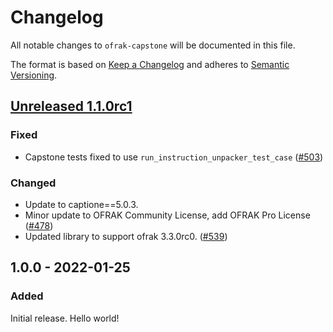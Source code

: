 # Changelog
All notable changes to `ofrak-capstone` will be documented in this file.

The format is based on [Keep a Changelog](https://keepachangelog.com/en/1.0.0/) and adheres to [Semantic Versioning](https://semver.org/spec/v2.0.0.html).

## [Unreleased 1.1.0rc1](https://github.com/redballoonsecurity/ofrak/tree/master)

### Fixed
- Capstone tests fixed to use `run_instruction_unpacker_test_case` ([#503](https://github.com/redballoonsecurity/ofrak/pull/503))

### Changed
- Update to captione==5.0.3.
- Minor update to OFRAK Community License, add OFRAK Pro License ([#478](https://github.com/redballoonsecurity/ofrak/pull/478))
- Updated library to support ofrak 3.3.0rc0. ([#539](https://github.com/redballoonsecurity/ofrak/issues/539))

## 1.0.0 - 2022-01-25
### Added
Initial release. Hello world!
